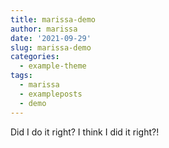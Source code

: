 ```yaml
---
title: marissa-demo
author: marissa
date: '2021-09-29'
slug: marissa-demo
categories:
  - example-theme
tags:
  - marissa
  - exampleposts
  - demo
---
```

Did I do it right? I think I did it right?! 
